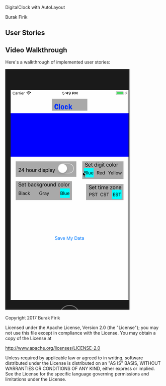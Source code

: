 DigitalClock with AutoLayout

Burak Firik



## User Stories


## Video Walkthrough

Here's a walkthrough of implemented user stories:


<img src='https://github.com/burakfirik/DigitalClock/blob/master/digitalclock.gif' title='Video Walkthrough' width='' alt='Video Walkthrough' />


Copyright 2017 Burak Firik

Licensed under the Apache License, Version 2.0 (the "License");
you may not use this file except in compliance with the License.
You may obtain a copy of the License at

http://www.apache.org/licenses/LICENSE-2.0

Unless required by applicable law or agreed to in writing, software
distributed under the License is distributed on an "AS IS" BASIS,
WITHOUT WARRANTIES OR CONDITIONS OF ANY KIND, either express or implied.
See the License for the specific language governing permissions and
limitations under the License.



